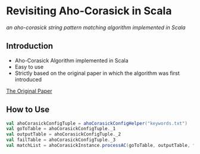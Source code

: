 # Revisiting Aho-Corasick in Scala
*an aho-corasick string pattern matching algorithm implemented in Scala*

## Introduction 
* Aho-Corasick Algorithm implemented in Scala
* Easy to use
* Strictly based on the original paper in which the algorithm was first introduced

[The Original Paper <Efficient String Matching: An Aid to Bibliographic Search>](http://citeseerx.ist.psu.edu/viewdoc/download?doi=10.1.1.96.4671&rep=rep1&type=pdf)

## How to Use
```Scala
val ahoCorasickConfigTuple = ahoCorasickConfigHelper("keywords.txt")
val goToTable = ahoCorasickConfigTuple._1
val outputTable = ahoCorasickConfigTuple._2
val failTable = ahoCorasickConfigTuple._3
val matchList = ahoCorasickInstance.processAC(goToTable, outputTable, failTable, inputString2PatternMatchComesHere)
```
